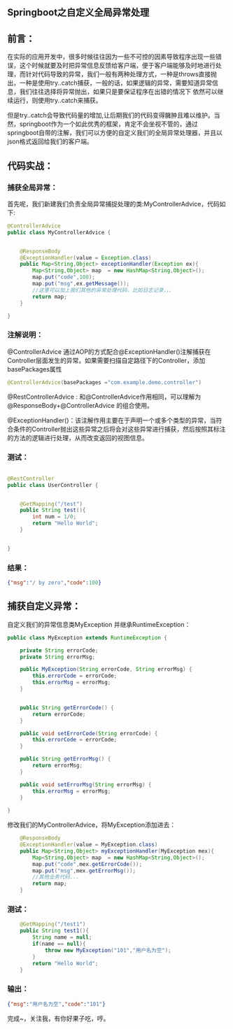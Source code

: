 ## Springboot之自定义全局异常处理

## 前言：

在实际的应用开发中，很多时候往往因为一些不可控的因素导致程序出现一些错误，这个时候就要及时把异常信息反馈给客户端，便于客户端能够及时地进行处理，而针对代码导致的异常，我们一般有两种处理方式，一种是throws直接抛出，一种是使用try..catch捕获，一般的话，如果逻辑的异常，需要知道异常信息，我们往往选择将异常抛出，如果只是要保证程序在出错的情况下 依然可以继续运行，则使用try..catch来捕获。

但是try..catch会导致代码量的增加,让后期我们的代码变得臃肿且难以维护。当然，springboot作为一个如此优秀的框架，肯定不会坐视不管的，通过springboot自带的注解，我们可以方便的自定义我们的全局异常处理器，并且以json格式返回给我们的客户端。



## 代码实战：

### 捕获全局异常：

首先呢，我们新建我们负责全局异常捕捉处理的类:MyControllerAdvice，代码如下:

```java
@ControllerAdvice
public class MyControllerAdvice {


    @ResponseBody
    @ExceptionHandler(value = Exception.class)
    public Map<String,Object> exceptionHandler(Exception ex){
        Map<String,Object> map  = new HashMap<String,Object>();
        map.put("code",100);
        map.put("msg",ex.getMessage());
        //这里可以加上我们其他的异常处理代码，比如日志记录，，，
        return map;
    }

}

```



### 注解说明：

@ControllerAdvice 通过AOP的方式配合@ExceptionHandler()注解捕获在Controller层面发生的异常。如果需要扫描自定路径下的Controller，添加basePackages属性

```java
@ControllerAdvice(basePackages ="com.example.demo.controller")
```

@RestControllerAdvice : 和@ControllerAdvice作用相同，可以理解为  @ResponseBody+@ControllerAdvice 的组合使用。

@ExceptionHandler()：该注解作用主要在于声明一个或多个类型的异常，当符合条件的Controller抛出这些异常之后将会对这些异常进行捕获，然后按照其标注的方法的逻辑进行处理，从而改变返回的视图信息。

### 测试：

```java

@RestController
public class UserController {


    @GetMapping("/test")
    public String test(){
        int num = 1/0;
        return "Hello World";
    }


}

```

### 结果：

```json
{"msg":"/ by zero","code":100}
```



## 捕获自定义异常：

自定义我们的异常信息类MyException 并继承RuntimeException：

```java
public class MyException extends RuntimeException {

    private String errorCode;
    private String errorMsg;

    public MyException(String errorCode, String errorMsg) {
        this.errorCode = errorCode;
        this.errorMsg = errorMsg;
    }


    public String getErrorCode() {
        return errorCode;
    }

    public void setErrorCode(String errorCode) {
        this.errorCode = errorCode;
    }

    public String getErrorMsg() {
        return errorMsg;
    }

    public void setErrorMsg(String errorMsg) {
        this.errorMsg = errorMsg;
    }
    
}

```



修改我们的MyControllerAdvice，将MyException添加进去：

```java
    @ResponseBody
    @ExceptionHandler(value = MyException.class)
    public Map<String,Object> myExceptionHandler(MyException mex){
        Map<String,Object> map  = new HashMap<String,Object>();
        map.put("code",mex.getErrorCode());
        map.put("msg",mex.getErrorMsg());
        //其他业务代码...
        return map;
    }
```

### 测试：

```java
    @GetMapping("/test1")
    public String test1(){
        String name = null;
        if(name == null){
            throw new MyException("101","用户名为空");
        }
        return "Hello World";
    }
```

### 输出：

```json
{"msg":"用户名为空","code":"101"}
```



完成~，关注我，有你好果子吃，哼。

